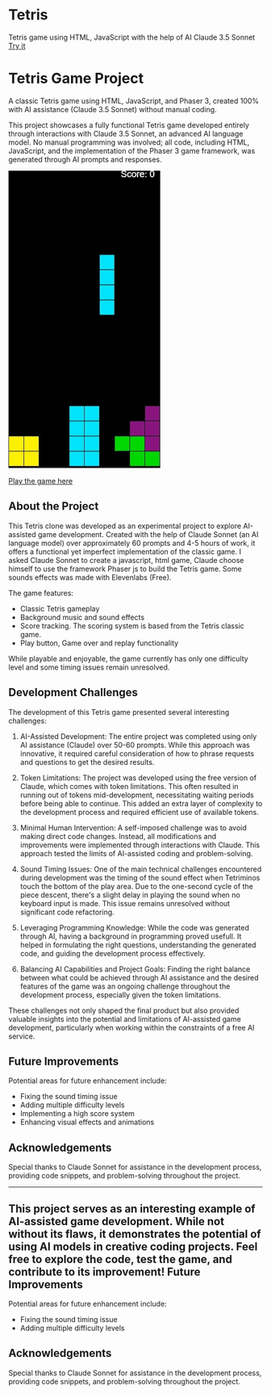 # Tetris
Tetris game using HTML, JavaScript with the help of AI Claude 3.5 Sonnet [Try it](https://raw.githack.com/onigetoc/tetris/main/tetris.html)

Tetris Game Project
===================

A classic Tetris game using HTML, JavaScript, and Phaser 3, created 100% with AI assistance (Claude 3.5 Sonnet) without manual coding.

This project showcases a fully functional Tetris game developed entirely through interactions with Claude 3.5 Sonnet, an advanced AI language model. No manual programming was involved; all code, including HTML, JavaScript, and the implementation of the Phaser 3 game framework, was generated through AI prompts and responses.

![Tetris Game Screenshot](https://github.com/onigetoc/tetris/blob/main/tetris-animated.gif "Tetris Animated Gif")

[Play the game here](https://raw.githack.com/onigetoc/tetris/main/tetris.html)

## About the Project

This Tetris clone was developed as an experimental project to explore AI-assisted game development. Created with the help of Claude Sonnet (an AI language model) over approximately 60 prompts and 4-5 hours of work, it offers a functional yet imperfect implementation of the classic game. I asked Claude Sonnet to create a javascript, html game, Claude choose himself to use the framework Phaser js to build the Tetris game. Some sounds effects was made with Elevenlabs (Free).

The game features:
- Classic Tetris gameplay
- Background music and sound effects
- Score tracking. The scoring system is based from the Tetris classic game.
- Play button, Game over and replay functionality

While playable and enjoyable, the game currently has only one difficulty level and some timing issues remain unresolved.

## Development Challenges

The development of this Tetris game presented several interesting challenges:

1. AI-Assisted Development: The entire project was completed using only AI assistance (Claude) over 50-60 prompts. While this approach was innovative, it required careful consideration of how to phrase requests and questions to get the desired results.

2. Token Limitations: The project was developed using the free version of Claude, which comes with token limitations. This often resulted in running out of tokens mid-development, necessitating waiting periods before being able to continue. This added an extra layer of complexity to the development process and required efficient use of available tokens.

3. Minimal Human Intervention: A self-imposed challenge was to avoid making direct code changes. Instead, all modifications and improvements were implemented through interactions with Claude. This approach tested the limits of AI-assisted coding and problem-solving.

4. Sound Timing Issues: One of the main technical challenges encountered during development was the timing of the sound effect when Tetriminos touch the bottom of the play area. Due to the one-second cycle of the piece descent, there's a slight delay in playing the sound when no keyboard input is made. This issue remains unresolved without significant code refactoring.

5. Leveraging Programming Knowledge: While the code was generated through AI, having a background in programming proved usefull. It helped in formulating the right questions, understanding the generated code, and guiding the development process effectively.

6. Balancing AI Capabilities and Project Goals: Finding the right balance between what could be achieved through AI assistance and the desired features of the game was an ongoing challenge throughout the development process, especially given the token limitations.

These challenges not only shaped the final product but also provided valuable insights into the potential and limitations of AI-assisted game development, particularly when working within the constraints of a free AI service.

## Future Improvements

Potential areas for future enhancement include:
- Fixing the sound timing issue
- Adding multiple difficulty levels
- Implementing a high score system
- Enhancing visual effects and animations

## Acknowledgements

Special thanks to Claude Sonnet for assistance in the development process, providing code snippets, and problem-solving throughout the project.

---

This project serves as an interesting example of AI-assisted game development. While not without its flaws, it demonstrates the potential of using AI models in creative coding projects. Feel free to explore the code, test the game, and contribute to its improvement!
Future Improvements
-------------------

Potential areas for future enhancement include:

*   Fixing the sound timing issue
*   Adding multiple difficulty levels

Acknowledgements
----------------

Special thanks to Claude Sonnet for assistance in the development process, providing code snippets, and problem-solving throughout the project.
